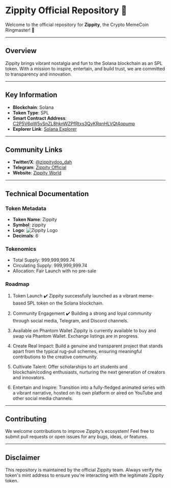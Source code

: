 # Zippity Official Repository 🎩  
Welcome to the official repository for **Zippity**, the Crypto MemeCoin Ringmaster! 🎪  

---

## Overview  
Zippity brings vibrant nostalgia and fun to the Solana blockchain as an SPL token. With a mission to inspire, entertain, and build trust, we are committed to transparency and innovation.  

---

## Key Information  

- **Blockchain**: Solana  
- **Token Type**: SPL  
- **Smart Contract Address**: [C2P5V6qW5vSnZL8hknWZPfRtxs3QyKRqnHLVQt4qpump](https://explorer.solana.com/address/C2P5V6qW5vSnZL8hknWZPfRtxs3QyKRqnHLVQt4qpump)  
- **Explorer Link**: [Solana Explorer](https://explorer.solana.com/address/C2P5V6qW5vSnZL8hknWZPfRtxs3QyKRqnHLVQt4qpump)  

---

## Community Links  

- **Twitter/X**: [@zippitydoo_dah](https://twitter.com/zippitydoo_dah)  
- **Telegram**: [Zippity Official](https://t.me/zippity_Official)  
- **Website**: [Zippity World](https://www.zipit.world/)  

---

## Technical Documentation  

### Token Metadata  
- **Token Name**: Zippity  
- **Symbol**: zippity 
- **Logo**: ![Zippity Logo](https://www.zipit.world/)  
- **Decimals**: 6

### Tokenomics  
- Total Supply: 999,999,999.74
- Circulating Supply: 999,999,999.74
- Allocation: Fair Launch with no pre-sale 

### Roadmap  
1. Token Launch ✔️
Zippity successfully launched as a vibrant meme-based SPL token on the Solana blockchain.

2. Community Engagement ✔️
Building a strong and loyal community through social media, Telegram, and Discord channels.

3. Available on Phantom Wallet Zippity is currently available to buy and swap via Phantom Wallet. Exchange listings are in progress.

4. Create Real Impact: Build a genuine and transparent project that stands apart from the typical rug-pull schemes, ensuring meaningful contributions to the creative community.

5. Cultivate Talent: Offer scholarships to art students and blockchain/coding enthusiasts, nurturing the next generation of creators and innovators.

6. Entertain and Inspire: Transition into a fully-fledged animated series with a vibrant narrative, hosted on its own platform or aired on YouTube and other social media channels.

---

## Contributing  

We welcome contributions to improve Zippity’s ecosystem! Feel free to submit pull requests or open issues for any bugs, ideas, or features.  

---

## Disclaimer  

This repository is maintained by the official Zippity team. Always verify the token's mint address to ensure you're interacting with the legitimate Zippity token.

